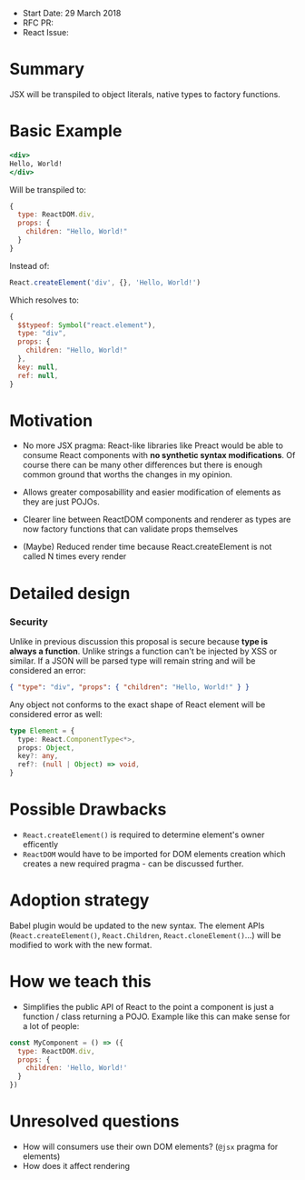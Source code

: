 - Start Date: 29 March 2018
- RFC PR: 
- React Issue: 

# Summary

JSX will be transpiled to object literals, native types to factory functions.

# Basic Example

```jsx
<div>
Hello, World!
</div>
```

Will be transpiled to:

```jsx
{
  type: ReactDOM.div,
  props: {
    children: "Hello, World!"
  }
}
```

Instead of:

```jsx
React.createElement('div', {}, 'Hello, World!')
```

Which resolves to:

```jsx
{
  $$typeof: Symbol("react.element"),
  type: "div",
  props: {
    children: "Hello, World!"
  },
  key: null,
  ref: null,
}
```

# Motivation

 - No more JSX pragma: React-like libraries like Preact would be able to consume React components with **no synthetic syntax modifications**. Of course there can be many other differences but there is enough common ground that worths the changes in my opinion.

 - Allows greater composabillity and easier modification of elements as they are just POJOs.
 
 - Clearer line between ReactDOM components and renderer as types are now factory functions that can validate props themselves
 
 - (Maybe) Reduced render time because React.createElement is not called N times every render
 
# Detailed design

### Security

Unlike in previous discussion this proposal is secure because **type is always a function**.
Unlike strings a function can't be injected by XSS or similar. If a JSON will be parsed type will remain string and will be considered an error:
```json
{ "type": "div", "props": { "children": "Hello, World!" } }
```
Any object not conforms to the exact shape of React element will be considered error as well:
```typescript
type Element = {
  type: React.ComponentType<*>,
  props: Object,
  key?: any,
  ref?: (null | Object) => void,
}
```

# Possible Drawbacks

 - `React.createElement()` is required to determine element's owner efficently
 - `ReactDOM` would have to be imported for DOM elements creation which creates a new required pragma - can be discussed further.

# Adoption strategy

Babel plugin would be updated to the new syntax.
The element APIs (`React.createElement()`, `React.Children`, `React.cloneElement()`...) will be modified to work with the new format.

# How we teach this

- Simplifies the public API of React to the point a component is just a function / class returning a POJO.
  Example like this can make sense for a lot of people:

```javascript
const MyComponent = () => ({
  type: ReactDOM.div,
  props: {
    children: 'Hello, World!'
  }
})
```

# Unresolved questions

 - How will consumers use their own DOM elements? (`@jsx` pragma for elements)
 - How does it affect rendering
